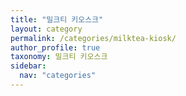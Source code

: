 ```yaml
---
title: "밀크티 키오스크"
layout: category
permalink: /categories/milktea-kiosk/
author_profile: true
taxonomy: 밀크티 키오스크
sidebar:
  nav: "categories"
---
```

